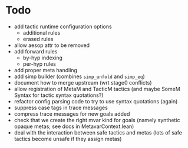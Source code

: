 # Todo

- add tactic runtime configuration options
  - additional rules
  - erased rules
- allow aesop attr to be removed
- add forward rules
  - by-hyp indexing
  - per-hyp rules
- add proper meta handling
- add simp builder (combines `simp_unfold` and `simp_eq`)
- document how to merge upstream (wrt stage0 conflicts)
- allow registration of MetaM and TacticM tactics (and maybe SomeM Syntax for
  tactic syntax quotations?)
- refactor config parsing code to try to use syntax quotations (again)
- suppress case tags in trace messages
- compress trace messages for new goals added
- check that we create the right mvar kind for goals (namely synthetic opaque
  metas; see docs in MetavarContext.lean)
- deal with the interaction between safe tactics and metas (lots of safe
  tactics become unsafe if they assign metas)
